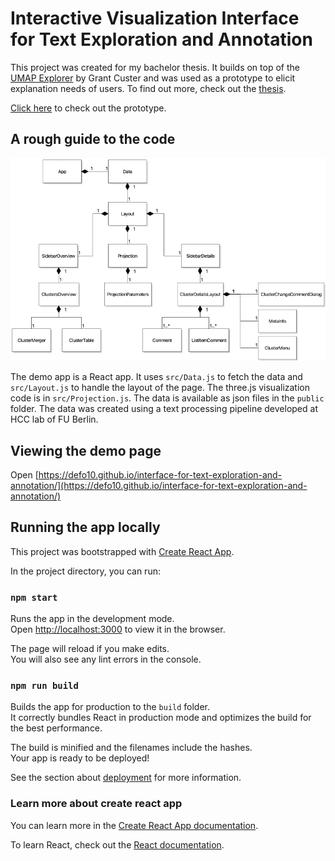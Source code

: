 # Interactive Visualization Interface for Text Exploration and Annotation

This project was created for my bachelor thesis. It builds on top of the [UMAP Explorer](https://github.com/GrantCuster/umap-explorer) by Grant Custer and was used as a prototype to elicit explanation needs of users. To find out more, check out the [thesis](thesis/thesis_main.pdf).

[Click here](https://defo10.github.io/interface-for-text-exploration-and-annotation/) to check out the prototype.

## A rough guide to the code

![uml class diagram](uml/components.png)

The demo app is a React app. It uses `src/Data.js` to fetch the data and `src/Layout.js` to handle the layout of the page. The three.js visualization code is in `src/Projection.js`. The data is available as json files in the `public` folder. The data was created using a text processing pipeline developed at HCC lab of FU Berlin.

## Viewing the demo page

Open [https://defo10.github.io/interface-for-text-exploration-and-annotation/](https://defo10.github.io/interface-for-text-exploration-and-annotation/)

## Running the app locally

This project was bootstrapped with [Create React App](https://github.com/facebook/create-react-app).

In the project directory, you can run:

### `npm start`

Runs the app in the development mode.<br>
Open [http://localhost:3000](http://localhost:3000) to view it in the browser.

The page will reload if you make edits.<br>
You will also see any lint errors in the console.

### `npm run build`

Builds the app for production to the `build` folder.<br>
It correctly bundles React in production mode and optimizes the build for the best performance.

The build is minified and the filenames include the hashes.<br>
Your app is ready to be deployed!

See the section about [deployment](https://facebook.github.io/create-react-app/docs/deployment) for more information.

### Learn more about create react app

You can learn more in the [Create React App documentation](https://facebook.github.io/create-react-app/docs/getting-started).

To learn React, check out the [React documentation](https://reactjs.org/).
